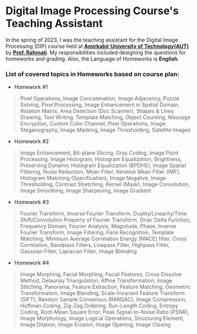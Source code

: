 # Digital Image Processing Course's Teaching Assistant
 In the spring of 2023, I was the teaching assistant for the Digital Image Processing (DIP) course held at **[Amirkabir University of Technology(AUT)](https://aut.ac.ir/en)** by **[Prof. Rahmati](https://scholar.google.com/citations?user=EYk7M80AAAAJ&hl=en)**. My responsibilities included designing the questions for homeworks and grading. Also, the Language of Homeworks is **English**. 

### List of covered topics in Homeworks based on course plan: 
- Homework #1
> Pixel Operations, Image Concatenation, Image Adjacency, Puzzle Solving, Pixel Processing, Image Enhancement in Spatial Domain, Rotation Matrix, Area Detection (Doc Scanner), Shapes & Lines Drawing, Text Writing, Template Matching, Object Counting, Message Encryption, Custom Color Channel, Pixel Operations, Image Steganography, Image Masking, Image Thresholding, Satellite Images

- Homework #2
> Image Enhancement, Bit-plane Slicing, Gray Coding, Image Point Processing, Image Histogram, Histogram Equalization, Brightness, Preserving Dynamic Histogram Equalization (BPDHE), Image Spatial Filtering, Noise Reduction, Mean Filter, Iterative Mean Filter (IMF), Histogram Matching (Specification), Image Negative, Image Thresholding, Contrast Stretching, Kernel (Mask), Image Convolution, Image Smoothing, Image Sharpening, Image Gradient

- Homework #3
> Fourier Transform, Inverse Fourier Transform, Duality/Linearity/Time Shift/Convolution Property of Fourier Transform, Dirac Delta Function, Frequency Domain, Fourier Analysis, Magnitude, Phase, Inverse Fourier Transform, Image Filtering, Face Recognition, Template Matching, Minimum Average Correlation Energy (MACE) filter, Cross Correlation, Bandpass Filters, Lowpass Filter, Highpass Filter, Gaussian Filter, Laplacian Filter, Image Blending

- Homework #4
> Image Morphing, Facial Morphing, Facial Features, Cross Dissolve Method, Delaunay Triangulation, Affine Transformation, Image Stitching, Panorama, Feature Extraction, Feature Matching, Geometric Transformation, Image Blending, Scale-Invariant Feature Transform (SIFT), Random Sample Consensus (RANSAC), Image Compression, Huffman Coding, Zig-Zag Ordering, Run-Length Coding, Entropy Coding, Root-Mean Square Error, Peak Signal-to-Noise Ratio (PSNR), Image Morphology, Image Logical Operations, Structuring Element, Image Dilation, Image Erosion, Image Opening, Image Closing
